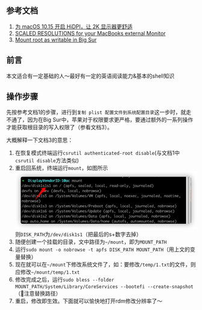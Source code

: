 ## 参考文档
1. [为 macOS 10.15 开启 HiDPI，让 2K 显示器更舒适](https://sspai.com/post/57549)
2. [SCALED RESOLUTIONS
for your MacBooks external Monitor](https://comsysto.github.io/Display-Override-PropertyList-File-Parser-and-Generator-with-HiDPI-Support-For-Scaled-Resolutions/)
3. [Mount root as writable in Big Sur](https://apple.stackexchange.com/a/395509)

## 前言
本文适合有一定基础的人～最好有一定的英语阅读能力&基本的shell知识

## 操作步骤
先按参考文档1的步骤，进行到`复制 plist 配置文件到系统配置目录`这一步时，就走不通了，因为在Big Sur中，苹果对于权限要求更严格，要通过额外的一系列操作才能获取根目录的写入权限了（参看文档3）。

大概解释一下文档3的意思：
1. 在恢复模式终端运行`csrutil authenticated-root disable`(与文档1中`csrutil disable`方法类似)
2. 重启回系统，终端运行`mount`，如图所示![mount](../img/hidpi/mount.png)
则`DISK_PATH`为`/dev/disk1s1`（把最后的s+数字去掉）
3. 随便创建一个挂载的目录，文中路径为`~/mount`，即为`MOUNT_PATH`
4. 运行`sudo mount -o nobrowse -t apfs DISK_PATH MOUNT_PATH`（用上文的变量替换）
5. 现在就可以在`~/mount`下修改系统文件了，如：要修改`/temp/1.txt`的文件，则应修改`~/mount/temp/1.txt`
6. 修改完成之后，运行`sudo bless --folder MOUNT_PATH/System/Library/CoreServices --bootefi --create-snapshot`（注意替换路径）
7. 重启，修改即生效。下面就可以愉快地打开rdm修改分辨率了～